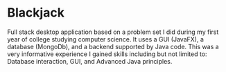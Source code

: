 # Blackjack
Full stack desktop application based on a problem set I did during my first year of college studying computer science. It uses a GUI (JavaFX), a database (MongoDb), and a backend supported by Java code. This was a very informative experience I gained skills including but not limited to: Database interaction, GUI, and Advanced Java principles. 
